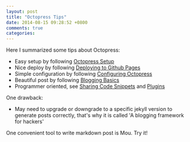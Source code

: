 ```yaml
---
layout: post
title: "Octopress Tips"
date: 2014-08-15 09:28:52 +0800
comments: true
categories: 
---
```


Here I summarized some tips about Octopress:

- Easy setup by following [Octopress Setup](http://octopress.org/docs/setup/)
- Nice deploy by following [Deploying to Github Pages](http://octopress.org/docs/deploying/github/)
- Simple configuration by following [Configuring Octopress](http://octopress.org/docs/configuring/)
- Beautiful post by following [Blogging Basics](http://octopress.org/docs/blogging/)
- Programmer oriented, see [Sharing Code Snippets](http://octopress.org/docs/blogging/code/) and [Plugins](http://octopress.org/docs/blogging/plugins/)

One drawback:

- May need to upgrade or downgrade to a specific jekyll version to generate posts correctly, that's why it is called 'A blogging framework for hackers'

One convenient tool to write markdown post is Mou. Try it!